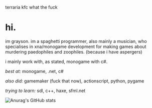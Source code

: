 terraria kfc what the fuck

# hi.
im grayson. im a spaghetti programmer, also mainly a musician, who specialises in xna/monogame development for making games about murdering paedophiles and zoophiles. 
(because i have aspergers)

i mainly work with, as stated, monogame with c#.

*best at:* monogame, .net, c#

*also did:* gamemaker (fuck that now), actionscript, python, pygame

*trying to learn:* sdl, c++, haxe, sfml.net

![Anurag's GitHub stats](https://github-readme-stats.vercel.app/api?username=graylentwell&show_icons=true&theme=prussian)
